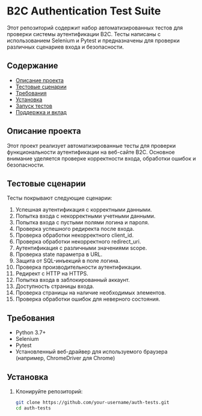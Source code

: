 # B2C Authentication Test Suite

Этот репозиторий содержит набор автоматизированных тестов для проверки системы аутентификации B2C. Тесты написаны с использованием Selenium и Pytest и предназначены для проверки различных сценариев входа и безопасности.

## Содержание

- [Описание проекта](#описание-проекта)
- [Тестовые сценарии](#тестовые-сценарии)
- [Требования](#требования)
- [Установка](#установка)
- [Запуск тестов](#запуск-тестов)
- [Поддержка и вклад](#поддержка-и-вклад)

## Описание проекта

Этот проект реализует автоматизированные тесты для проверки функциональности аутентификации на веб-сайте B2C. Основное внимание уделяется проверке корректности входа, обработки ошибок и безопасности.

## Тестовые сценарии

Тесты покрывают следующие сценарии:

1. Успешная аутентификация с корректными данными.
2. Попытка входа с некорректными учетными данными.
3. Попытка входа с пустыми полями логина и пароля.
4. Проверка успешного редиректа после входа.
5. Проверка обработки некорректного client_id.
6. Проверка обработки некорректного redirect_uri.
7. Аутентификация с различными значениями scope.
8. Проверка state параметра в URL.
9. Защита от SQL-инъекций в поле логина.
10. Проверка производительности аутентификации.
11. Редирект с HTTP на HTTPS.
12. Попытка входа в заблокированный аккаунт.
13. Доступность страницы входа.
14. Проверка страницы на наличие необходимых элементов.
15. Проверка обработки ошибок для неверного состояния.

## Требования

- Python 3.7+
- Selenium
- Pytest
- Установленный веб-драйвер для используемого браузера (например, ChromeDriver для Chrome)

## Установка

1. Клонируйте репозиторий:

   ```bash
   git clone https://github.com/your-username/auth-tests.git
   cd auth-tests
